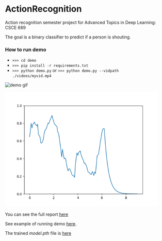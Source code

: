 # ActionRecognition
Action recognition semester project for Advanced Topics in Deep Learning: CSCE 689

The goal is a binary classifier to predict if a person is shouting.

### How to run demo

- `>>> cd demo`
- `>>> pip install -r requirements.txt`
- `>>> python demo.py` or `>>> python demo.py --vidpath ./videos/myvid.mp4`

![demo gif](./demo/results/demo.gif)

![demo graph](./demo/results/demo.png)

You can see the full report [here](https://github.com/josiahcoad/ActionRecognition/blob/master/689%20Report%202.pdf)

See example of running demo [here](https://youtu.be/Yi-h_lC-KSg).

The trained *model.pth* file is [here](https://github.com/josiahcoad/ActionRecognition/blob/master/demo/assets/model.pth)
